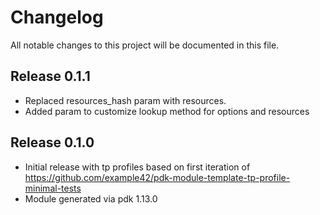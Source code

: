 # Changelog

All notable changes to this project will be documented in this file.

## Release 0.1.1

- Replaced resources_hash param with resources.
- Added param to customize lookup method for options and resources

## Release 0.1.0

- Initial release with tp profiles based on first iteration of https://github.com/example42/pdk-module-template-tp-profile-minimal-tests
- Module generated via pdk 1.13.0


